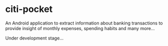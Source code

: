 # citi-pocket

An Android application to extract information about banking transactions 
to provide insight of monthly expenses, spending habits and many more...

Under development stage...
